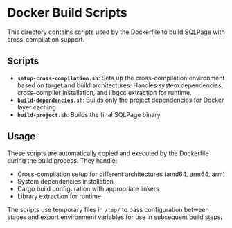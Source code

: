 # Docker Build Scripts

This directory contains scripts used by the Dockerfile to build SQLPage with cross-compilation support.

## Scripts

- **`setup-cross-compilation.sh`**: Sets up the cross-compilation environment based on target and build architectures. Handles system dependencies, cross-compiler installation, and libgcc extraction for runtime.
- **`build-dependencies.sh`**: Builds only the project dependencies for Docker layer caching
- **`build-project.sh`**: Builds the final SQLPage binary

## Usage

These scripts are automatically copied and executed by the Dockerfile during the build process. They handle:

- Cross-compilation setup for different architectures (amd64, arm64, arm)
- System dependencies installation
- Cargo build configuration with appropriate linkers
- Library extraction for runtime

The scripts use temporary files in `/tmp/` to pass configuration between stages and export environment variables for use in subsequent build steps.
